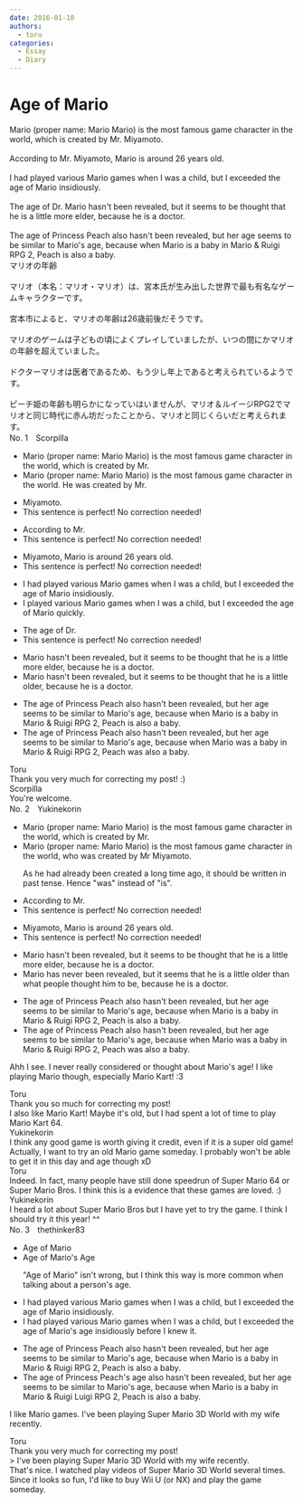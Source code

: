```yaml
---
date: 2016-01-10
authors:
  - toru
categories:
  - Essay
  - Diary
---
```


<h1 id="subject_show">Age of Mario</h1>
<div class="date" hidden>Jan 10, 2016 16:06</div>
<div id="post"><div id="body_show_ori">
Mario (proper name: Mario Mario) is the most famous game character in the world, which is created by Mr. Miyamoto.<br/><br/>According to Mr. Miyamoto, Mario is around 26 years old.<br/><br/>I had played various Mario games when I was a child, but I exceeded the age of Mario insidiously.<br/><br/>The age of Dr. Mario hasn't been revealed, but it seems to be thought that he is a little more elder, because he is a doctor.<br/><br/>The age of Princess Peach also hasn't been revealed, but her age seems to be similar to Mario's age, because when Mario is a baby in Mario &amp; Ruigi RPG 2, Peach is also a baby.
</div></div>

<!-- more -->

<div id="post_ja"><div id="body_show_mo">
マリオの年齢<br/><br/>マリオ（本名：マリオ・マリオ）は、宮本氏が生み出した世界で最も有名なゲームキャラクターです。<br/><br/>宮本市によると、マリオの年齢は26歳前後だそうです。<br/><br/>マリオのゲームは子どもの頃によくプレイしていましたが、いつの間にかマリオの年齢を超えていました。<br/><br/>ドクターマリオは医者であるため、もう少し年上であると考えられているようです。<br/><br/>ピーチ姫の年齢も明らかになっていはいませんが、マリオ＆ルイージRPG2でマリオと同じ時代に赤ん坊だったことから、マリオと同じくらいだと考えられます。
</div></div>
<div id="block"><div class="first_name"> No. 1　<span class="just_name">Scorpilla</span></div><div id="block2">
<ul class="correction_field">
<li class="incorrect">Mario (proper name: Mario Mario) is the most famous game character in the world, which is created by Mr.</li>
<li class="corrected correct">
Mario (proper name: Mario Mario) is the most famous game character in the world. He was created by Mr.
</li>
</ul>
<ul class="correction_field">
<li class="incorrect">Miyamoto.</li>
<li class="corrected perfect">This sentence is perfect! No correction needed!</li>
</ul>
<ul class="correction_field">
<li class="incorrect">According to Mr.</li>
<li class="corrected perfect">This sentence is perfect! No correction needed!</li>
</ul>
<ul class="correction_field">
<li class="incorrect">Miyamoto, Mario is around 26 years old.</li>
<li class="corrected perfect">This sentence is perfect! No correction needed!</li>
</ul>
<ul class="correction_field">
<li class="incorrect">I had played various Mario games when I was a child, but I exceeded the age of Mario insidiously.</li>
<li class="corrected correct">
I played various Mario games when I was a child, but I exceeded the age of Mario quickly.
</li>
</ul>
<ul class="correction_field">
<li class="incorrect">The age of Dr.</li>
<li class="corrected perfect">This sentence is perfect! No correction needed!</li>
</ul>
<ul class="correction_field">
<li class="incorrect">Mario hasn't been revealed, but it seems to be thought that he is a little more elder, because he is a doctor.</li>
<li class="corrected correct">
Mario hasn't been revealed, but it seems to be thought that he is a little older, because he is a doctor.
</li>
</ul>
<ul class="correction_field">
<li class="incorrect">The age of Princess Peach also hasn't been revealed, but her age seems to be similar to Mario's age, because when Mario is a baby in Mario &amp; Ruigi RPG 2, Peach is also a baby.</li>
<li class="corrected correct">
The age of Princess Peach also hasn't been revealed, but her age seems to be similar to Mario's age, because when Mario was a baby in Mario &amp; Ruigi RPG 2, Peach was also a baby.
</li>
</ul>
</div><div class="name"><span class="just_name">Toru</span><br>
Thank you very much for correcting my post! :)
</div>
<div class="name"><span class="just_name">Scorpilla</span><br>
You're welcome.
</div>
</div>
<div id="block"><div class="first_name"> No. 2　<span class="just_name">Yukinekorin</span></div><div id="block2">
<ul class="correction_field">
<li class="incorrect">Mario (proper name: Mario Mario) is the most famous game character in the world, which is created by Mr.</li>
<li class="corrected correct">
Mario (proper name: Mario Mario) is the most famous game character in the world, <span class="f_blue">who was</span> created by Mr <span class="f_blue">Miyamoto.</span>
<p class="correction_comment">As he had already been created a long time ago, it should be written in past tense. Hence "was" instead of "is".</p>
</li>
</ul>
<ul class="correction_field">
<li class="incorrect">According to Mr.</li>
<li class="corrected perfect">This sentence is perfect! No correction needed!</li>
</ul>
<ul class="correction_field">
<li class="incorrect">Miyamoto, Mario is around 26 years old.</li>
<li class="corrected perfect">This sentence is perfect! No correction needed!</li>
</ul>
<ul class="correction_field">
<li class="incorrect">Mario hasn't been revealed, but it seems to be thought that he is a little more elder, because he is a doctor.</li>
<li class="corrected correct">
Mario <span class="f_blue">has never </span>been revealed, but it seems <span class="f_blue">that </span>he is a little <span class="f_blue">older than what people thought him to be</span>, because he is a doctor.
</li>
</ul>
<ul class="correction_field">
<li class="incorrect">The age of Princess Peach also hasn't been revealed, but her age seems to be similar to Mario's age, because when Mario is a baby in Mario &amp; Ruigi RPG 2, Peach is also a baby.</li>
<li class="corrected correct">
The age of Princess Peach also hasn't been revealed, but her age seems to be similar to Mario's age, because when Mario <span class="f_blue">was </span>a baby in Mario &amp; Ruigi RPG 2, Peach <span class="f_blue">was </span>also a baby.
</li>
</ul>
<p class="comment_small">
 Ahh I see. I never really considered or thought about Mario's age! I like playing Mario though, especially Mario Kart! :3
</p>

</div><div class="name"><span class="just_name">Toru</span><br>
Thank you so much for correcting my post! <br/>I also like Mario Kart! Maybe it's old, but I had spent a lot of time to play Mario Kart 64.
</div>
<div class="name"><span class="just_name">Yukinekorin</span><br>
I think any good game is worth giving it credit, even if it is a super old game! Actually, I want to try an old Mario game someday. I probably won't be able to get it in this day and age though xD
</div>
<div class="name"><span class="just_name">Toru</span><br>
Indeed. In fact, many people have still done speedrun of Super Mario 64 or Super Mario Bros. I think this is a evidence that these games are loved. :)
</div>
<div class="name"><span class="just_name">Yukinekorin</span><br>
I heard a lot about Super  Mario Bros but I have yet to try the game. I think I should try it this year! ^^
</div>
</div>
<div id="block"><div class="first_name"> No. 3　<span class="just_name">thethinker83</span></div><div id="block2">
<ul class="correction_field">
<li class="incorrect">Age of Mario</li>
<li class="corrected correct">
<span class="sline"><span class="f_red">Age of</span></span> Mario<span class="f_blue">'s Age</span>
<p class="correction_comment">"Age of Mario" isn't wrong, but I think this way is more common when talking about a person's age.</p>
</li>
</ul>
<ul class="correction_field">
<li class="incorrect">I had played various Mario games when I was a child, but I exceeded the age of Mario insidiously.</li>
<li class="corrected correct">
I had played various Mario games when I was a child, but I exceeded <span class="sline"><span class="f_red">the age of</span></span> Mario<span class="f_blue">'s age</span> <span class="sline"><span class="f_red">insidiously</span></span> <span class="f_blue">before I knew it</span>.
</li>
</ul>
<ul class="correction_field">
<li class="incorrect">The age of Princess Peach also hasn't been revealed, but her age seems to be similar to Mario's age, because when Mario is a baby in Mario &amp; Ruigi RPG 2, Peach is also a baby.</li>
<li class="corrected correct">
<span class="sline"><span class="f_red">The age of</span></span> Princess Peach<span class="f_blue">'s age</span> also hasn't been revealed, but her age seems to be similar to Mario's age, because when Mario is a baby in Mario &amp; <span class="sline"><span class="f_red">Ruigi</span></span> <span class="f_blue">Luigi</span> RPG 2, Peach is also a baby.
</li>
</ul>
<p class="comment_small">
 I like Mario games.  I've been playing Super Mario 3D World with my wife recently.
</p>

</div><div class="name"><span class="just_name">Toru</span><br>
Thank you very much for correcting my post! <br/>&gt; I've been playing Super Mario 3D World with my wife recently.<br/>That's nice. I watched play videos of Super Mario 3D World several times. Since it looks so fun, I'd like to buy Wii U (or NX) and play the game someday.
</div>
</div>
